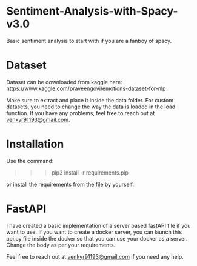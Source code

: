 # Sentiment-Analysis-with-Spacy-v3.0
Basic sentiment analysis to start with if you are a fanboy of spacy.

# Dataset
Dataset can be downloaded from kaggle here:
https://www.kaggle.com/praveengovi/emotions-dataset-for-nlp

Make sure to extract and place it inside the data folder.
For custom datasets, you need to change the way the data is loaded in the load function. If you have any problems, feel free to reach out at venkyr91193@gmail.com.

# Installation
Use the command:
>>> pip3 install -r requirements.pip

or install the requirements from the file by yourself.

# FastAPI
I have created a basic implementation of a server based fastAPI file if you want to use.
If you want to create a docker server, you can launch this api.py file inside the docker so that you can use your docker as a server. Change the body as per your requirements.

Feel free to reach out at venkyr91193@gmail.com if you need any help.
